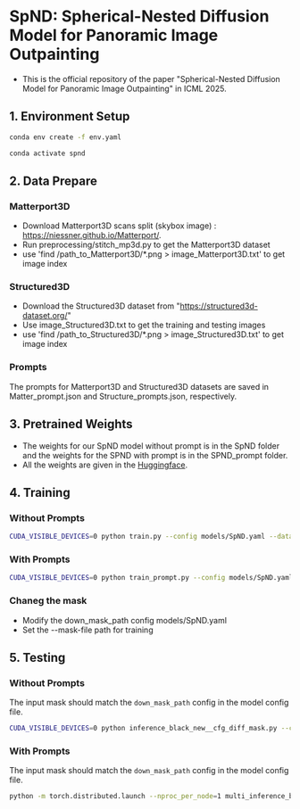 # SpND: Spherical-Nested Diffusion Model for Panoramic Image Outpainting

- This is the official repository of the paper "Spherical-Nested Diffusion Model for Panoramic Image Outpainting" in ICML 2025.

## 1. Environment Setup

```sh
conda env create -f env.yaml

conda activate spnd
```

## 2. Data Prepare

### Matterport3D
- Download Matterport3D scans split (skybox image) : https://niessner.github.io/Matterport/.
- Run preprocessing/stitch_mp3d.py to get the Matterport3D dataset
- use 'find /path_to_Matterport3D/*.png > image_Matterport3D.txt' to get image index


### Structured3D
- Download the Structured3D dataset from "https://structured3d-dataset.org/"
- Use image_Structured3D.txt to get the training and testing images
- use 'find /path_to_Structured3D/*.png > image_Structured3D.txt' to get image index

### Prompts
The prompts for Matterport3D and Structured3D datasets are saved in Matter_prompt.json and Structure_prompts.json, respectively.

## 3. Pretrained Weights
- The weights for our SpND model without prompt is in the SpND folder and the weights for the SPND with prompt is in the SPND\_prompt folder.
- All the weights are given in the [Huggingface]().

## 4. Training
### Without Prompts
```sh
CUDA_VISIBLE_DEVICES=0 python train.py --config models/SpND.yaml --data-file image_Matterport3D.txt --gpus 1 --max-epoch 100
```

### With Prompts
```sh
CUDA_VISIBLE_DEVICES=0 python train_prompt.py --config models/SpND.yaml --data-file image_Matterport3D.txt --mask-file masks/center_mask.png --prompt-file Matter_prompt.json --gpus 1 --max-epoch 100
```

### Chaneg the mask
- Modify the down_mask_path config models/SpND.yaml
- Set the --mask-file path for training


## 5. Testing

### Without Prompts
The input mask should match the `down_mask_path` config in the model config file.
```sh
CUDA_VISIBLE_DEVICES=0 python inference_black_new__cfg_diff_mask.py --config models/SpND.yaml --ckpt <path_to_checkpoint> --data-path image_Matterport3D.txt --mask-path masks/center_mask.png --down-mask-path masks/8_down_center_mask.png
```

### With Prompts
The input mask should match the `down_mask_path` config in the model config file.
```sh
python -m torch.distributed.launch --nproc_per_node=1 multi_inference_black_new_cfg_prompt.py --config models/SpND.yaml --ckpt <path_to_checkpoint> --data-path image_Matterport3D.txt --prompt-file Matter_prompt.json --mask-file masks/center_mask.png
```


